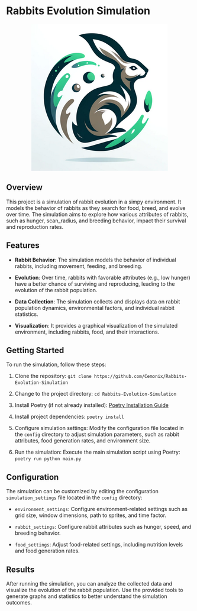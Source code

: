 # Rabbits Evolution Simulation

<p align="center">
    <img src="images/Logo.png" />
</p>

## Overview

This project is a simulation of rabbit evolution in a simpy environment. It models the behavior of rabbits as they search for food, breed, and evolve over time. The simulation aims to explore how various attributes of rabbits, such as hunger, scan_radius, and breeding behavior, impact their survival and reproduction rates.

## Features

- **Rabbit Behavior**: The simulation models the behavior of individual rabbits, including movement, feeding, and breeding.

- **Evolution**: Over time, rabbits with favorable attributes (e.g., low hunger) have a better chance of surviving and reproducing, leading to the evolution of the rabbit population.

- **Data Collection**: The simulation collects and displays data on rabbit population dynamics, environmental factors, and individual rabbit statistics.

- **Visualization**: It provides a graphical visualization of the simulated environment, including rabbits, food, and their interactions.

## Getting Started

To run the simulation, follow these steps:

1. Clone the repository: `git clone https://github.com/Cemonix/Rabbits-Evolution-Simulation`

2. Change to the project directory: `cd Rabbits-Evolution-Simulation`

3. Install Poetry (if not already installed): [Poetry Installation Guide](https://python-poetry.org/docs/#installation)

4. Install project dependencies: `poetry install`

5. Configure simulation settings: Modify the configuration file located in the `config` directory to adjust simulation parameters, such as rabbit attributes, food generation rates, and environment size.

6. Run the simulation: Execute the main simulation script using Poetry: `poetry run python main.py`

## Configuration

The simulation can be customized by editing the configuration `simulation_settings` file located in the `config` directory:

- `environment_settings`: Configure environment-related settings such as grid size, window dimensions, path to sprites, and time factor.

- `rabbit_settings`: Configure rabbit attributes such as hunger, speed, and breeding behavior.

- `food_settings`: Adjust food-related settings, including nutrition levels and food generation rates.

## Results

After running the simulation, you can analyze the collected data and visualize the evolution of the rabbit population. Use the provided tools to generate graphs and statistics to better understand the simulation outcomes.
